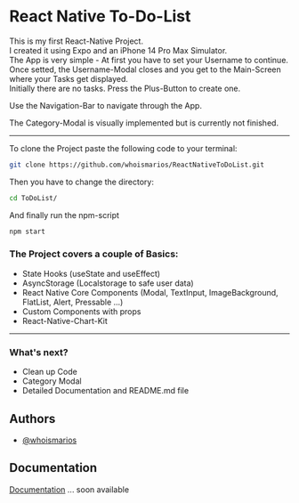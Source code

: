 
# React Native To-Do-List

This is my first React-Native Project.  
I created it using Expo and an iPhone 14 Pro Max Simulator.  
The App is very simple - At first you have to set your Username to continue.  
Once setted, the Username-Modal closes and you get to the Main-Screen where your Tasks get displayed.  
Initially there are no tasks. Press the Plus-Button to create one.  

Use the Navigation-Bar to navigate through the App.  

The Category-Modal is visually implemented but is currently not finished.

---


To clone the Project paste the following code to your terminal:
```bash
git clone https://github.com/whoismarios/ReactNativeToDoList.git
```

Then you have to change the directory:
```bash
cd ToDoList/
```

And finally run the npm-script
```bash
npm start
```



### The Project covers a couple of Basics:

- State Hooks (useState and useEffect)
- AsyncStorage (Localstorage to safe user data)
- React Native Core Components (Modal, TextInput, ImageBackground, FlatList, Alert, Pressable ...)
- Custom Components with props
- React-Native-Chart-Kit

--- 

### What's next?
- Clean up Code
- Category Modal
- Detailed Documentation and README.md file


## Authors

- [@whoismarios](https://www.github.com/whoismarios)


## Documentation

[Documentation](https://)
... soon available

